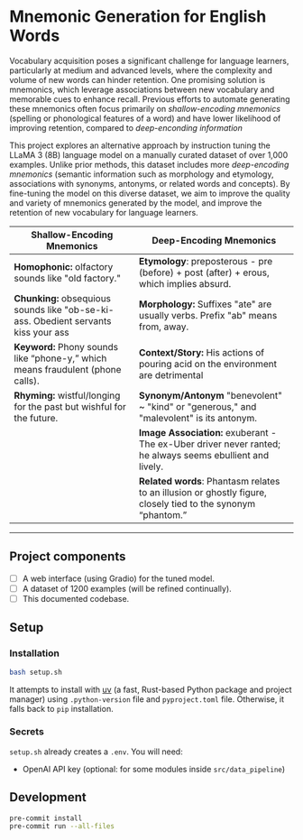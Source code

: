 # Mnemonic Generation for English Words

Vocabulary acquisition poses a significant challenge for language learners, particularly at medium and advanced levels, where the complexity and volume of new words can hinder retention. One promising solution is mnemonics, which leverage associations between new vocabulary and memorable cues to enhance recall. Previous efforts to automate generating these mnemonics often focus primarily on _shallow-encoding mnemonics_ (spelling or phonological features of a word) and have lower likelihood of improving retention, compared to _deep-enconding information_

This project explores an alternative approach by instruction tuning the LLaMA 3 (8B) language model on a manually curated dataset of over 1,000 examples. Unlike prior methods, this dataset includes more _deep-encoding mnemonics_ (semantic information such as morphology and etymology, associations with synonyms, antonyms, or related words and concepts). By fine-tuning the model on this diverse dataset, we aim to improve the quality and variety of mnemonics generated by the model, and improve the retention of new vocabulary for language learners.

| **Shallow-Encoding Mnemonics**                                                      | **Deep-Encoding Mnemonics**                                                                                  |
| ----------------------------------------------------------------------------------- | ------------------------------------------------------------------------------------------------------------ |
| **Homophonic:** olfactory sounds like "old factory."                                | **Etymology**: preposterous - pre (before) + post (after) + erous, which implies absurd.                     |
| **Chunking:** obsequious sounds like "ob-se-ki-ass. Obedient servants kiss your ass | **Morphology:** Suffixes "ate" are usually verbs. Prefix "ab" means from, away.                              |
| **Keyword:** Phony sounds like “phone-y,” which means fraudulent (phone calls).     | **Context/Story:** His actions of pouring acid on the environment are detrimental                            |
| **Rhyming:** wistful/longing for the past but wishful for the future.               | **Synonym/Antonym** "benevolent" ~ "kind" or "generous," and "malevolent" is its antonym.                    |
|                                                                                     | **Image Association:** exuberant - The ex-Uber driver never ranted; he always seems ebullient and lively.    |
|                                                                                     | **Related words**: Phantasm relates to an illusion or ghostly figure, closely tied to the synonym “phantom.” |

---

## Project components

- [ ] A web interface (using Gradio) for the tuned model.
- [ ] A dataset of 1200 examples (will be refined continually).
- [ ] This documented codebase.

## Setup

### Installation

```bash
bash setup.sh
```

It attempts to install with [uv](https://docs.astral.sh/uv/) (a fast, Rust-based Python package and project manager) using `.python-version` file and `pyproject.toml` file. Otherwise, it falls back to `pip` installation.

### Secrets

`setup.sh` already creates a `.env`. You will need:

- OpenAI API key (optional: for some modules inside `src/data_pipeline`)

## Development

```bash
pre-commit install
pre-commit run --all-files
```
